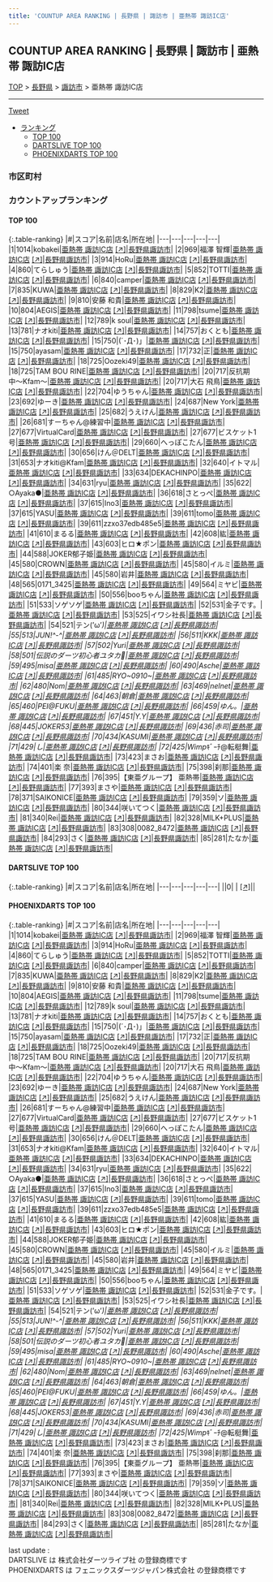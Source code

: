 ```yaml
---
title: 'COUNTUP AREA RANKING | 長野県 | 諏訪市 | 亜熱帯 諏訪IC店'
---
```

## COUNTUP AREA RANKING | 長野県 | 諏訪市 | 亜熱帯 諏訪IC店

[TOP](/darts/rank/) > [長野県](/darts/rank/長野県/) > [諏訪市](/darts/rank/長野県/諏訪市/) > 亜熱帯 諏訪IC店

___

<a href="https://twitter.com/share?ref_src=twsrc%5Etfw" data-text="COUNTUP AREA RANKING | 長野県諏訪市亜熱帯 諏訪IC店" class="twitter-share-button" data-hashtags="DARTSLIVE,PHOENIXDARTS,darts,ダーツ" data-show-count="false">Tweet</a>

* [ランキング](#カウントアップランキング)
    * [TOP 100](#top-100)
    * [DARTSLIVE TOP 100](#dartslive-top-100)
    * [PHOENIXDARTS TOP 100](#phoenixdarts-top-100)

### 市区町村

<ul>

</ul>

### カウントアップランキング

#### TOP 100



{:.table-ranking}
|#|スコア|名前|店名|所在地|
|---|---|---|---|---|
|1|1014|<span class="rank-name-pd">kobakei</span>|<a href="/darts/rank/shops/52906.html">亜熱帯 諏訪IC店</a> <a href="https://vs.phoenixdarts.com/jp/shop/shopDetailInfo/s_52906?s_seq=52906">[↗]</a>|<a href="/darts/rank/長野県/諏訪市">長野県諏訪市</a>|
|2|969|<span class="rank-name-pd"><span class="pro-icon-pd"></span>福澤 智輝</span>|<a href="/darts/rank/shops/52906.html">亜熱帯 諏訪IC店</a> <a href="https://vs.phoenixdarts.com/jp/shop/shopDetailInfo/s_52906?s_seq=52906">[↗]</a>|<a href="/darts/rank/長野県/諏訪市">長野県諏訪市</a>|
|3|914|<span class="rank-name-pd">HoRu</span>|<a href="/darts/rank/shops/52906.html">亜熱帯 諏訪IC店</a> <a href="https://vs.phoenixdarts.com/jp/shop/shopDetailInfo/s_52906?s_seq=52906">[↗]</a>|<a href="/darts/rank/長野県/諏訪市">長野県諏訪市</a>|
|4|860|<span class="rank-name-pd">てらしゅう</span>|<a href="/darts/rank/shops/52906.html">亜熱帯 諏訪IC店</a> <a href="https://vs.phoenixdarts.com/jp/shop/shopDetailInfo/s_52906?s_seq=52906">[↗]</a>|<a href="/darts/rank/長野県/諏訪市">長野県諏訪市</a>|
|5|852|<span class="rank-name-pd">TOTTI</span>|<a href="/darts/rank/shops/52906.html">亜熱帯 諏訪IC店</a> <a href="https://vs.phoenixdarts.com/jp/shop/shopDetailInfo/s_52906?s_seq=52906">[↗]</a>|<a href="/darts/rank/長野県/諏訪市">長野県諏訪市</a>|
|6|840|<span class="rank-name-pd">camper</span>|<a href="/darts/rank/shops/52906.html">亜熱帯 諏訪IC店</a> <a href="https://vs.phoenixdarts.com/jp/shop/shopDetailInfo/s_52906?s_seq=52906">[↗]</a>|<a href="/darts/rank/長野県/諏訪市">長野県諏訪市</a>|
|7|835|<span class="rank-name-pd">KUWA</span>|<a href="/darts/rank/shops/52906.html">亜熱帯 諏訪IC店</a> <a href="https://vs.phoenixdarts.com/jp/shop/shopDetailInfo/s_52906?s_seq=52906">[↗]</a>|<a href="/darts/rank/長野県/諏訪市">長野県諏訪市</a>|
|8|829|<span class="rank-name-pd">K2</span>|<a href="/darts/rank/shops/52906.html">亜熱帯 諏訪IC店</a> <a href="https://vs.phoenixdarts.com/jp/shop/shopDetailInfo/s_52906?s_seq=52906">[↗]</a>|<a href="/darts/rank/長野県/諏訪市">長野県諏訪市</a>|
|9|810|<span class="rank-name-pd">安藤 和貴</span>|<a href="/darts/rank/shops/52906.html">亜熱帯 諏訪IC店</a> <a href="https://vs.phoenixdarts.com/jp/shop/shopDetailInfo/s_52906?s_seq=52906">[↗]</a>|<a href="/darts/rank/長野県/諏訪市">長野県諏訪市</a>|
|10|804|<span class="rank-name-pd">AEGIS</span>|<a href="/darts/rank/shops/52906.html">亜熱帯 諏訪IC店</a> <a href="https://vs.phoenixdarts.com/jp/shop/shopDetailInfo/s_52906?s_seq=52906">[↗]</a>|<a href="/darts/rank/長野県/諏訪市">長野県諏訪市</a>|
|11|798|<span class="rank-name-pd">tsume</span>|<a href="/darts/rank/shops/52906.html">亜熱帯 諏訪IC店</a> <a href="https://vs.phoenixdarts.com/jp/shop/shopDetailInfo/s_52906?s_seq=52906">[↗]</a>|<a href="/darts/rank/長野県/諏訪市">長野県諏訪市</a>|
|12|789|<span class="rank-name-pd">k soul</span>|<a href="/darts/rank/shops/52906.html">亜熱帯 諏訪IC店</a> <a href="https://vs.phoenixdarts.com/jp/shop/shopDetailInfo/s_52906?s_seq=52906">[↗]</a>|<a href="/darts/rank/長野県/諏訪市">長野県諏訪市</a>|
|13|781|<span class="rank-name-pd">ナオkiti</span>|<a href="/darts/rank/shops/52906.html">亜熱帯 諏訪IC店</a> <a href="https://vs.phoenixdarts.com/jp/shop/shopDetailInfo/s_52906?s_seq=52906">[↗]</a>|<a href="/darts/rank/長野県/諏訪市">長野県諏訪市</a>|
|14|757|<span class="rank-name-pd">おくとも</span>|<a href="/darts/rank/shops/52906.html">亜熱帯 諏訪IC店</a> <a href="https://vs.phoenixdarts.com/jp/shop/shopDetailInfo/s_52906?s_seq=52906">[↗]</a>|<a href="/darts/rank/長野県/諏訪市">長野県諏訪市</a>|
|15|750|<span class="rank-name-pd">(´･Д･)」</span>|<a href="/darts/rank/shops/52906.html">亜熱帯 諏訪IC店</a> <a href="https://vs.phoenixdarts.com/jp/shop/shopDetailInfo/s_52906?s_seq=52906">[↗]</a>|<a href="/darts/rank/長野県/諏訪市">長野県諏訪市</a>|
|15|750|<span class="rank-name-pd">ayasam</span>|<a href="/darts/rank/shops/52906.html">亜熱帯 諏訪IC店</a> <a href="https://vs.phoenixdarts.com/jp/shop/shopDetailInfo/s_52906?s_seq=52906">[↗]</a>|<a href="/darts/rank/長野県/諏訪市">長野県諏訪市</a>|
|17|732|<span class="rank-name-pd">正</span>|<a href="/darts/rank/shops/52906.html">亜熱帯 諏訪IC店</a> <a href="https://vs.phoenixdarts.com/jp/shop/shopDetailInfo/s_52906?s_seq=52906">[↗]</a>|<a href="/darts/rank/長野県/諏訪市">長野県諏訪市</a>|
|18|725|<span class="rank-name-pd">Oozeki49</span>|<a href="/darts/rank/shops/52906.html">亜熱帯 諏訪IC店</a> <a href="https://vs.phoenixdarts.com/jp/shop/shopDetailInfo/s_52906?s_seq=52906">[↗]</a>|<a href="/darts/rank/長野県/諏訪市">長野県諏訪市</a>|
|18|725|<span class="rank-name-pd">TAM BOU RINE</span>|<a href="/darts/rank/shops/52906.html">亜熱帯 諏訪IC店</a> <a href="https://vs.phoenixdarts.com/jp/shop/shopDetailInfo/s_52906?s_seq=52906">[↗]</a>|<a href="/darts/rank/長野県/諏訪市">長野県諏訪市</a>|
|20|717|<span class="rank-name-pd">反抗期中〜Kfam〜</span>|<a href="/darts/rank/shops/52906.html">亜熱帯 諏訪IC店</a> <a href="https://vs.phoenixdarts.com/jp/shop/shopDetailInfo/s_52906?s_seq=52906">[↗]</a>|<a href="/darts/rank/長野県/諏訪市">長野県諏訪市</a>|
|20|717|<span class="rank-name-pd"><span class="pro-icon-pd"></span>大石 飛鳥</span>|<a href="/darts/rank/shops/52906.html">亜熱帯 諏訪IC店</a> <a href="https://vs.phoenixdarts.com/jp/shop/shopDetailInfo/s_52906?s_seq=52906">[↗]</a>|<a href="/darts/rank/長野県/諏訪市">長野県諏訪市</a>|
|22|704|<span class="rank-name-pd">ゆうちゃん</span>|<a href="/darts/rank/shops/52906.html">亜熱帯 諏訪IC店</a> <a href="https://vs.phoenixdarts.com/jp/shop/shopDetailInfo/s_52906?s_seq=52906">[↗]</a>|<a href="/darts/rank/長野県/諏訪市">長野県諏訪市</a>|
|23|692|<span class="rank-name-pd">ゆーき</span>|<a href="/darts/rank/shops/52906.html">亜熱帯 諏訪IC店</a> <a href="https://vs.phoenixdarts.com/jp/shop/shopDetailInfo/s_52906?s_seq=52906">[↗]</a>|<a href="/darts/rank/長野県/諏訪市">長野県諏訪市</a>|
|24|687|<span class="rank-name-pd">New York</span>|<a href="/darts/rank/shops/52906.html">亜熱帯 諏訪IC店</a> <a href="https://vs.phoenixdarts.com/jp/shop/shopDetailInfo/s_52906?s_seq=52906">[↗]</a>|<a href="/darts/rank/長野県/諏訪市">長野県諏訪市</a>|
|25|682|<span class="rank-name-pd">うえけん</span>|<a href="/darts/rank/shops/52906.html">亜熱帯 諏訪IC店</a> <a href="https://vs.phoenixdarts.com/jp/shop/shopDetailInfo/s_52906?s_seq=52906">[↗]</a>|<a href="/darts/rank/長野県/諏訪市">長野県諏訪市</a>|
|26|681|<span class="rank-name-pd">すーちゃん@練習中</span>|<a href="/darts/rank/shops/52906.html">亜熱帯 諏訪IC店</a> <a href="https://vs.phoenixdarts.com/jp/shop/shopDetailInfo/s_52906?s_seq=52906">[↗]</a>|<a href="/darts/rank/長野県/諏訪市">長野県諏訪市</a>|
|27|677|<span class="rank-name-pd">VirtualCard</span>|<a href="/darts/rank/shops/52906.html">亜熱帯 諏訪IC店</a> <a href="https://vs.phoenixdarts.com/jp/shop/shopDetailInfo/s_52906?s_seq=52906">[↗]</a>|<a href="/darts/rank/長野県/諏訪市">長野県諏訪市</a>|
|27|677|<span class="rank-name-pd">ビスケット1号</span>|<a href="/darts/rank/shops/52906.html">亜熱帯 諏訪IC店</a> <a href="https://vs.phoenixdarts.com/jp/shop/shopDetailInfo/s_52906?s_seq=52906">[↗]</a>|<a href="/darts/rank/長野県/諏訪市">長野県諏訪市</a>|
|29|660|<span class="rank-name-pd">へっぽこたん</span>|<a href="/darts/rank/shops/52906.html">亜熱帯 諏訪IC店</a> <a href="https://vs.phoenixdarts.com/jp/shop/shopDetailInfo/s_52906?s_seq=52906">[↗]</a>|<a href="/darts/rank/長野県/諏訪市">長野県諏訪市</a>|
|30|656|<span class="rank-name-pd">けん＠DELT</span>|<a href="/darts/rank/shops/52906.html">亜熱帯 諏訪IC店</a> <a href="https://vs.phoenixdarts.com/jp/shop/shopDetailInfo/s_52906?s_seq=52906">[↗]</a>|<a href="/darts/rank/長野県/諏訪市">長野県諏訪市</a>|
|31|653|<span class="rank-name-pd">ナオkiti@Kfam</span>|<a href="/darts/rank/shops/52906.html">亜熱帯 諏訪IC店</a> <a href="https://vs.phoenixdarts.com/jp/shop/shopDetailInfo/s_52906?s_seq=52906">[↗]</a>|<a href="/darts/rank/長野県/諏訪市">長野県諏訪市</a>|
|32|640|<span class="rank-name-pd">イトマル</span>|<a href="/darts/rank/shops/52906.html">亜熱帯 諏訪IC店</a> <a href="https://vs.phoenixdarts.com/jp/shop/shopDetailInfo/s_52906?s_seq=52906">[↗]</a>|<a href="/darts/rank/長野県/諏訪市">長野県諏訪市</a>|
|33|634|<span class="rank-name-pd">DEKACHINPO</span>|<a href="/darts/rank/shops/52906.html">亜熱帯 諏訪IC店</a> <a href="https://vs.phoenixdarts.com/jp/shop/shopDetailInfo/s_52906?s_seq=52906">[↗]</a>|<a href="/darts/rank/長野県/諏訪市">長野県諏訪市</a>|
|34|631|<span class="rank-name-pd">ryu</span>|<a href="/darts/rank/shops/52906.html">亜熱帯 諏訪IC店</a> <a href="https://vs.phoenixdarts.com/jp/shop/shopDetailInfo/s_52906?s_seq=52906">[↗]</a>|<a href="/darts/rank/長野県/諏訪市">長野県諏訪市</a>|
|35|622|<span class="rank-name-pd">○Ayaka●</span>|<a href="/darts/rank/shops/52906.html">亜熱帯 諏訪IC店</a> <a href="https://vs.phoenixdarts.com/jp/shop/shopDetailInfo/s_52906?s_seq=52906">[↗]</a>|<a href="/darts/rank/長野県/諏訪市">長野県諏訪市</a>|
|36|618|<span class="rank-name-pd">さとっぺ</span>|<a href="/darts/rank/shops/52906.html">亜熱帯 諏訪IC店</a> <a href="https://vs.phoenixdarts.com/jp/shop/shopDetailInfo/s_52906?s_seq=52906">[↗]</a>|<a href="/darts/rank/長野県/諏訪市">長野県諏訪市</a>|
|37|615|<span class="rank-name-pd">Ino3</span>|<a href="/darts/rank/shops/52906.html">亜熱帯 諏訪IC店</a> <a href="https://vs.phoenixdarts.com/jp/shop/shopDetailInfo/s_52906?s_seq=52906">[↗]</a>|<a href="/darts/rank/長野県/諏訪市">長野県諏訪市</a>|
|37|615|<span class="rank-name-pd">YASU</span>|<a href="/darts/rank/shops/52906.html">亜熱帯 諏訪IC店</a> <a href="https://vs.phoenixdarts.com/jp/shop/shopDetailInfo/s_52906?s_seq=52906">[↗]</a>|<a href="/darts/rank/長野県/諏訪市">長野県諏訪市</a>|
|39|611|<span class="rank-name-pd">tomo</span>|<a href="/darts/rank/shops/52906.html">亜熱帯 諏訪IC店</a> <a href="https://vs.phoenixdarts.com/jp/shop/shopDetailInfo/s_52906?s_seq=52906">[↗]</a>|<a href="/darts/rank/長野県/諏訪市">長野県諏訪市</a>|
|39|611|<span class="rank-name-pd">zzxo37edb485e5</span>|<a href="/darts/rank/shops/52906.html">亜熱帯 諏訪IC店</a> <a href="https://vs.phoenixdarts.com/jp/shop/shopDetailInfo/s_52906?s_seq=52906">[↗]</a>|<a href="/darts/rank/長野県/諏訪市">長野県諏訪市</a>|
|41|610|<span class="rank-name-pd">まるる</span>|<a href="/darts/rank/shops/52906.html">亜熱帯 諏訪IC店</a> <a href="https://vs.phoenixdarts.com/jp/shop/shopDetailInfo/s_52906?s_seq=52906">[↗]</a>|<a href="/darts/rank/長野県/諏訪市">長野県諏訪市</a>|
|42|608|<span class="rank-name-pd">紘</span>|<a href="/darts/rank/shops/52906.html">亜熱帯 諏訪IC店</a> <a href="https://vs.phoenixdarts.com/jp/shop/shopDetailInfo/s_52906?s_seq=52906">[↗]</a>|<a href="/darts/rank/長野県/諏訪市">長野県諏訪市</a>|
|43|603|<span class="rank-name-pd">ヒロ★ポン</span>|<a href="/darts/rank/shops/52906.html">亜熱帯 諏訪IC店</a> <a href="https://vs.phoenixdarts.com/jp/shop/shopDetailInfo/s_52906?s_seq=52906">[↗]</a>|<a href="/darts/rank/長野県/諏訪市">長野県諏訪市</a>|
|44|588|<span class="rank-name-pd">JOKER郁子姫</span>|<a href="/darts/rank/shops/52906.html">亜熱帯 諏訪IC店</a> <a href="https://vs.phoenixdarts.com/jp/shop/shopDetailInfo/s_52906?s_seq=52906">[↗]</a>|<a href="/darts/rank/長野県/諏訪市">長野県諏訪市</a>|
|45|580|<span class="rank-name-pd">CROWN</span>|<a href="/darts/rank/shops/52906.html">亜熱帯 諏訪IC店</a> <a href="https://vs.phoenixdarts.com/jp/shop/shopDetailInfo/s_52906?s_seq=52906">[↗]</a>|<a href="/darts/rank/長野県/諏訪市">長野県諏訪市</a>|
|45|580|<span class="rank-name-pd">イルミ</span>|<a href="/darts/rank/shops/52906.html">亜熱帯 諏訪IC店</a> <a href="https://vs.phoenixdarts.com/jp/shop/shopDetailInfo/s_52906?s_seq=52906">[↗]</a>|<a href="/darts/rank/長野県/諏訪市">長野県諏訪市</a>|
|45|580|<span class="rank-name-pd">岩井</span>|<a href="/darts/rank/shops/52906.html">亜熱帯 諏訪IC店</a> <a href="https://vs.phoenixdarts.com/jp/shop/shopDetailInfo/s_52906?s_seq=52906">[↗]</a>|<a href="/darts/rank/長野県/諏訪市">長野県諏訪市</a>|
|48|565|<span class="rank-name-pd">0171_3425</span>|<a href="/darts/rank/shops/52906.html">亜熱帯 諏訪IC店</a> <a href="https://vs.phoenixdarts.com/jp/shop/shopDetailInfo/s_52906?s_seq=52906">[↗]</a>|<a href="/darts/rank/長野県/諏訪市">長野県諏訪市</a>|
|49|564|<span class="rank-name-pd">ミヤビ</span>|<a href="/darts/rank/shops/52906.html">亜熱帯 諏訪IC店</a> <a href="https://vs.phoenixdarts.com/jp/shop/shopDetailInfo/s_52906?s_seq=52906">[↗]</a>|<a href="/darts/rank/長野県/諏訪市">長野県諏訪市</a>|
|50|556|<span class="rank-name-pd">booちゃん</span>|<a href="/darts/rank/shops/52906.html">亜熱帯 諏訪IC店</a> <a href="https://vs.phoenixdarts.com/jp/shop/shopDetailInfo/s_52906?s_seq=52906">[↗]</a>|<a href="/darts/rank/長野県/諏訪市">長野県諏訪市</a>|
|51|533|<span class="rank-name-pd">ソゲソゲ</span>|<a href="/darts/rank/shops/52906.html">亜熱帯 諏訪IC店</a> <a href="https://vs.phoenixdarts.com/jp/shop/shopDetailInfo/s_52906?s_seq=52906">[↗]</a>|<a href="/darts/rank/長野県/諏訪市">長野県諏訪市</a>|
|52|531|<span class="rank-name-pd">金子です。</span>|<a href="/darts/rank/shops/52906.html">亜熱帯 諏訪IC店</a> <a href="https://vs.phoenixdarts.com/jp/shop/shopDetailInfo/s_52906?s_seq=52906">[↗]</a>|<a href="/darts/rank/長野県/諏訪市">長野県諏訪市</a>|
|53|525|<span class="rank-name-pd">イワシ社長</span>|<a href="/darts/rank/shops/52906.html">亜熱帯 諏訪IC店</a> <a href="https://vs.phoenixdarts.com/jp/shop/shopDetailInfo/s_52906?s_seq=52906">[↗]</a>|<a href="/darts/rank/長野県/諏訪市">長野県諏訪市</a>|
|54|521|<span class="rank-name-pd">テン(’ω’*)</span>|<a href="/darts/rank/shops/52906.html">亜熱帯 諏訪IC店</a> <a href="https://vs.phoenixdarts.com/jp/shop/shopDetailInfo/s_52906?s_seq=52906">[↗]</a>|<a href="/darts/rank/長野県/諏訪市">長野県諏訪市</a>|
|55|513|<span class="rank-name-pd">JUN!^-^</span>|<a href="/darts/rank/shops/52906.html">亜熱帯 諏訪IC店</a> <a href="https://vs.phoenixdarts.com/jp/shop/shopDetailInfo/s_52906?s_seq=52906">[↗]</a>|<a href="/darts/rank/長野県/諏訪市">長野県諏訪市</a>|
|56|511|<span class="rank-name-pd">KKK</span>|<a href="/darts/rank/shops/52906.html">亜熱帯 諏訪IC店</a> <a href="https://vs.phoenixdarts.com/jp/shop/shopDetailInfo/s_52906?s_seq=52906">[↗]</a>|<a href="/darts/rank/長野県/諏訪市">長野県諏訪市</a>|
|57|502|<span class="rank-name-pd">Yuri</span>|<a href="/darts/rank/shops/52906.html">亜熱帯 諏訪IC店</a> <a href="https://vs.phoenixdarts.com/jp/shop/shopDetailInfo/s_52906?s_seq=52906">[↗]</a>|<a href="/darts/rank/長野県/諏訪市">長野県諏訪市</a>|
|58|501|<span class="rank-name-pd">伝説のダーツ初心者ユタカ🔰</span>|<a href="/darts/rank/shops/52906.html">亜熱帯 諏訪IC店</a> <a href="https://vs.phoenixdarts.com/jp/shop/shopDetailInfo/s_52906?s_seq=52906">[↗]</a>|<a href="/darts/rank/長野県/諏訪市">長野県諏訪市</a>|
|59|495|<span class="rank-name-pd">misa</span>|<a href="/darts/rank/shops/52906.html">亜熱帯 諏訪IC店</a> <a href="https://vs.phoenixdarts.com/jp/shop/shopDetailInfo/s_52906?s_seq=52906">[↗]</a>|<a href="/darts/rank/長野県/諏訪市">長野県諏訪市</a>|
|60|490|<span class="rank-name-pd">Asche</span>|<a href="/darts/rank/shops/52906.html">亜熱帯 諏訪IC店</a> <a href="https://vs.phoenixdarts.com/jp/shop/shopDetailInfo/s_52906?s_seq=52906">[↗]</a>|<a href="/darts/rank/長野県/諏訪市">長野県諏訪市</a>|
|61|485|<span class="rank-name-pd">RYO~0910~</span>|<a href="/darts/rank/shops/52906.html">亜熱帯 諏訪IC店</a> <a href="https://vs.phoenixdarts.com/jp/shop/shopDetailInfo/s_52906?s_seq=52906">[↗]</a>|<a href="/darts/rank/長野県/諏訪市">長野県諏訪市</a>|
|62|480|<span class="rank-name-pd">Nom</span>|<a href="/darts/rank/shops/52906.html">亜熱帯 諏訪IC店</a> <a href="https://vs.phoenixdarts.com/jp/shop/shopDetailInfo/s_52906?s_seq=52906">[↗]</a>|<a href="/darts/rank/長野県/諏訪市">長野県諏訪市</a>|
|63|469|<span class="rank-name-pd">nelnet</span>|<a href="/darts/rank/shops/52906.html">亜熱帯 諏訪IC店</a> <a href="https://vs.phoenixdarts.com/jp/shop/shopDetailInfo/s_52906?s_seq=52906">[↗]</a>|<a href="/darts/rank/長野県/諏訪市">長野県諏訪市</a>|
|64|463|<span class="rank-name-pd">朝倉</span>|<a href="/darts/rank/shops/52906.html">亜熱帯 諏訪IC店</a> <a href="https://vs.phoenixdarts.com/jp/shop/shopDetailInfo/s_52906?s_seq=52906">[↗]</a>|<a href="/darts/rank/長野県/諏訪市">長野県諏訪市</a>|
|65|460|<span class="rank-name-pd">PEI@FUKU</span>|<a href="/darts/rank/shops/52906.html">亜熱帯 諏訪IC店</a> <a href="https://vs.phoenixdarts.com/jp/shop/shopDetailInfo/s_52906?s_seq=52906">[↗]</a>|<a href="/darts/rank/長野県/諏訪市">長野県諏訪市</a>|
|66|459|<span class="rank-name-pd">ゆん。</span>|<a href="/darts/rank/shops/52906.html">亜熱帯 諏訪IC店</a> <a href="https://vs.phoenixdarts.com/jp/shop/shopDetailInfo/s_52906?s_seq=52906">[↗]</a>|<a href="/darts/rank/長野県/諏訪市">長野県諏訪市</a>|
|67|451|<span class="rank-name-pd">Y.Y</span>|<a href="/darts/rank/shops/52906.html">亜熱帯 諏訪IC店</a> <a href="https://vs.phoenixdarts.com/jp/shop/shopDetailInfo/s_52906?s_seq=52906">[↗]</a>|<a href="/darts/rank/長野県/諏訪市">長野県諏訪市</a>|
|68|445|<span class="rank-name-pd">JOKER53</span>|<a href="/darts/rank/shops/52906.html">亜熱帯 諏訪IC店</a> <a href="https://vs.phoenixdarts.com/jp/shop/shopDetailInfo/s_52906?s_seq=52906">[↗]</a>|<a href="/darts/rank/長野県/諏訪市">長野県諏訪市</a>|
|69|436|<span class="rank-name-pd">赤司</span>|<a href="/darts/rank/shops/52906.html">亜熱帯 諏訪IC店</a> <a href="https://vs.phoenixdarts.com/jp/shop/shopDetailInfo/s_52906?s_seq=52906">[↗]</a>|<a href="/darts/rank/長野県/諏訪市">長野県諏訪市</a>|
|70|434|<span class="rank-name-pd">KASUMI</span>|<a href="/darts/rank/shops/52906.html">亜熱帯 諏訪IC店</a> <a href="https://vs.phoenixdarts.com/jp/shop/shopDetailInfo/s_52906?s_seq=52906">[↗]</a>|<a href="/darts/rank/長野県/諏訪市">長野県諏訪市</a>|
|71|429|<span class="rank-name-pd">し</span>|<a href="/darts/rank/shops/52906.html">亜熱帯 諏訪IC店</a> <a href="https://vs.phoenixdarts.com/jp/shop/shopDetailInfo/s_52906?s_seq=52906">[↗]</a>|<a href="/darts/rank/長野県/諏訪市">長野県諏訪市</a>|
|72|425|<span class="rank-name-pd">Wimp*ｷﾞｰﾁ@転梃舞</span>|<a href="/darts/rank/shops/52906.html">亜熱帯 諏訪IC店</a> <a href="https://vs.phoenixdarts.com/jp/shop/shopDetailInfo/s_52906?s_seq=52906">[↗]</a>|<a href="/darts/rank/長野県/諏訪市">長野県諏訪市</a>|
|73|423|<span class="rank-name-pd">まさお</span>|<a href="/darts/rank/shops/52906.html">亜熱帯 諏訪IC店</a> <a href="https://vs.phoenixdarts.com/jp/shop/shopDetailInfo/s_52906?s_seq=52906">[↗]</a>|<a href="/darts/rank/長野県/諏訪市">長野県諏訪市</a>|
|74|401|<span class="rank-name-pd">楽  奈</span>|<a href="/darts/rank/shops/52906.html">亜熱帯 諏訪IC店</a> <a href="https://vs.phoenixdarts.com/jp/shop/shopDetailInfo/s_52906?s_seq=52906">[↗]</a>|<a href="/darts/rank/長野県/諏訪市">長野県諏訪市</a>|
|75|398|<span class="rank-name-pd">刹那</span>|<a href="/darts/rank/shops/52906.html">亜熱帯 諏訪IC店</a> <a href="https://vs.phoenixdarts.com/jp/shop/shopDetailInfo/s_52906?s_seq=52906">[↗]</a>|<a href="/darts/rank/長野県/諏訪市">長野県諏訪市</a>|
|76|395|<span class="rank-name-pd">【東亜グループ】 亜熱帯</span>|<a href="/darts/rank/shops/52906.html">亜熱帯 諏訪IC店</a> <a href="https://vs.phoenixdarts.com/jp/shop/shopDetailInfo/s_52906?s_seq=52906">[↗]</a>|<a href="/darts/rank/長野県/諏訪市">長野県諏訪市</a>|
|77|393|<span class="rank-name-pd">まさや</span>|<a href="/darts/rank/shops/52906.html">亜熱帯 諏訪IC店</a> <a href="https://vs.phoenixdarts.com/jp/shop/shopDetailInfo/s_52906?s_seq=52906">[↗]</a>|<a href="/darts/rank/長野県/諏訪市">長野県諏訪市</a>|
|78|371|<span class="rank-name-pd">SAIKONICE</span>|<a href="/darts/rank/shops/52906.html">亜熱帯 諏訪IC店</a> <a href="https://vs.phoenixdarts.com/jp/shop/shopDetailInfo/s_52906?s_seq=52906">[↗]</a>|<a href="/darts/rank/長野県/諏訪市">長野県諏訪市</a>|
|79|359|<span class="rank-name-pd">ソ</span>|<a href="/darts/rank/shops/52906.html">亜熱帯 諏訪IC店</a> <a href="https://vs.phoenixdarts.com/jp/shop/shopDetailInfo/s_52906?s_seq=52906">[↗]</a>|<a href="/darts/rank/長野県/諏訪市">長野県諏訪市</a>|
|80|344|<span class="rank-name-pd">咲いてつく</span>|<a href="/darts/rank/shops/52906.html">亜熱帯 諏訪IC店</a> <a href="https://vs.phoenixdarts.com/jp/shop/shopDetailInfo/s_52906?s_seq=52906">[↗]</a>|<a href="/darts/rank/長野県/諏訪市">長野県諏訪市</a>|
|81|340|<span class="rank-name-pd">Rei</span>|<a href="/darts/rank/shops/52906.html">亜熱帯 諏訪IC店</a> <a href="https://vs.phoenixdarts.com/jp/shop/shopDetailInfo/s_52906?s_seq=52906">[↗]</a>|<a href="/darts/rank/長野県/諏訪市">長野県諏訪市</a>|
|82|328|<span class="rank-name-pd">MILK+PLUS</span>|<a href="/darts/rank/shops/52906.html">亜熱帯 諏訪IC店</a> <a href="https://vs.phoenixdarts.com/jp/shop/shopDetailInfo/s_52906?s_seq=52906">[↗]</a>|<a href="/darts/rank/長野県/諏訪市">長野県諏訪市</a>|
|83|308|<span class="rank-name-pd">0082_8472</span>|<a href="/darts/rank/shops/52906.html">亜熱帯 諏訪IC店</a> <a href="https://vs.phoenixdarts.com/jp/shop/shopDetailInfo/s_52906?s_seq=52906">[↗]</a>|<a href="/darts/rank/長野県/諏訪市">長野県諏訪市</a>|
|84|293|<span class="rank-name-pd">さく</span>|<a href="/darts/rank/shops/52906.html">亜熱帯 諏訪IC店</a> <a href="https://vs.phoenixdarts.com/jp/shop/shopDetailInfo/s_52906?s_seq=52906">[↗]</a>|<a href="/darts/rank/長野県/諏訪市">長野県諏訪市</a>|
|85|281|<span class="rank-name-pd">たなか</span>|<a href="/darts/rank/shops/52906.html">亜熱帯 諏訪IC店</a> <a href="https://vs.phoenixdarts.com/jp/shop/shopDetailInfo/s_52906?s_seq=52906">[↗]</a>|<a href="/darts/rank/長野県/諏訪市">長野県諏訪市</a>|


#### DARTSLIVE TOP 100



{:.table-ranking}
|#|スコア|名前|店名|所在地|
|---|---|---|---|---|
||0|<span class="rank-name-dl"> </span>|<a href="/darts/rank/shops/.html"></a> <a href="">[↗]</a>|<a href="/darts/rank//"></a>|


#### PHOENIXDARTS TOP 100



{:.table-ranking}
|#|スコア|名前|店名|所在地|
|---|---|---|---|---|
|1|1014|<span class="rank-name-pd">kobakei</span>|<a href="/darts/rank/shops/52906.html">亜熱帯 諏訪IC店</a> <a href="https://vs.phoenixdarts.com/jp/shop/shopDetailInfo/s_52906?s_seq=52906">[↗]</a>|<a href="/darts/rank/長野県/諏訪市">長野県諏訪市</a>|
|2|969|<span class="rank-name-pd"><span class="pro-icon-pd"></span>福澤 智輝</span>|<a href="/darts/rank/shops/52906.html">亜熱帯 諏訪IC店</a> <a href="https://vs.phoenixdarts.com/jp/shop/shopDetailInfo/s_52906?s_seq=52906">[↗]</a>|<a href="/darts/rank/長野県/諏訪市">長野県諏訪市</a>|
|3|914|<span class="rank-name-pd">HoRu</span>|<a href="/darts/rank/shops/52906.html">亜熱帯 諏訪IC店</a> <a href="https://vs.phoenixdarts.com/jp/shop/shopDetailInfo/s_52906?s_seq=52906">[↗]</a>|<a href="/darts/rank/長野県/諏訪市">長野県諏訪市</a>|
|4|860|<span class="rank-name-pd">てらしゅう</span>|<a href="/darts/rank/shops/52906.html">亜熱帯 諏訪IC店</a> <a href="https://vs.phoenixdarts.com/jp/shop/shopDetailInfo/s_52906?s_seq=52906">[↗]</a>|<a href="/darts/rank/長野県/諏訪市">長野県諏訪市</a>|
|5|852|<span class="rank-name-pd">TOTTI</span>|<a href="/darts/rank/shops/52906.html">亜熱帯 諏訪IC店</a> <a href="https://vs.phoenixdarts.com/jp/shop/shopDetailInfo/s_52906?s_seq=52906">[↗]</a>|<a href="/darts/rank/長野県/諏訪市">長野県諏訪市</a>|
|6|840|<span class="rank-name-pd">camper</span>|<a href="/darts/rank/shops/52906.html">亜熱帯 諏訪IC店</a> <a href="https://vs.phoenixdarts.com/jp/shop/shopDetailInfo/s_52906?s_seq=52906">[↗]</a>|<a href="/darts/rank/長野県/諏訪市">長野県諏訪市</a>|
|7|835|<span class="rank-name-pd">KUWA</span>|<a href="/darts/rank/shops/52906.html">亜熱帯 諏訪IC店</a> <a href="https://vs.phoenixdarts.com/jp/shop/shopDetailInfo/s_52906?s_seq=52906">[↗]</a>|<a href="/darts/rank/長野県/諏訪市">長野県諏訪市</a>|
|8|829|<span class="rank-name-pd">K2</span>|<a href="/darts/rank/shops/52906.html">亜熱帯 諏訪IC店</a> <a href="https://vs.phoenixdarts.com/jp/shop/shopDetailInfo/s_52906?s_seq=52906">[↗]</a>|<a href="/darts/rank/長野県/諏訪市">長野県諏訪市</a>|
|9|810|<span class="rank-name-pd">安藤 和貴</span>|<a href="/darts/rank/shops/52906.html">亜熱帯 諏訪IC店</a> <a href="https://vs.phoenixdarts.com/jp/shop/shopDetailInfo/s_52906?s_seq=52906">[↗]</a>|<a href="/darts/rank/長野県/諏訪市">長野県諏訪市</a>|
|10|804|<span class="rank-name-pd">AEGIS</span>|<a href="/darts/rank/shops/52906.html">亜熱帯 諏訪IC店</a> <a href="https://vs.phoenixdarts.com/jp/shop/shopDetailInfo/s_52906?s_seq=52906">[↗]</a>|<a href="/darts/rank/長野県/諏訪市">長野県諏訪市</a>|
|11|798|<span class="rank-name-pd">tsume</span>|<a href="/darts/rank/shops/52906.html">亜熱帯 諏訪IC店</a> <a href="https://vs.phoenixdarts.com/jp/shop/shopDetailInfo/s_52906?s_seq=52906">[↗]</a>|<a href="/darts/rank/長野県/諏訪市">長野県諏訪市</a>|
|12|789|<span class="rank-name-pd">k soul</span>|<a href="/darts/rank/shops/52906.html">亜熱帯 諏訪IC店</a> <a href="https://vs.phoenixdarts.com/jp/shop/shopDetailInfo/s_52906?s_seq=52906">[↗]</a>|<a href="/darts/rank/長野県/諏訪市">長野県諏訪市</a>|
|13|781|<span class="rank-name-pd">ナオkiti</span>|<a href="/darts/rank/shops/52906.html">亜熱帯 諏訪IC店</a> <a href="https://vs.phoenixdarts.com/jp/shop/shopDetailInfo/s_52906?s_seq=52906">[↗]</a>|<a href="/darts/rank/長野県/諏訪市">長野県諏訪市</a>|
|14|757|<span class="rank-name-pd">おくとも</span>|<a href="/darts/rank/shops/52906.html">亜熱帯 諏訪IC店</a> <a href="https://vs.phoenixdarts.com/jp/shop/shopDetailInfo/s_52906?s_seq=52906">[↗]</a>|<a href="/darts/rank/長野県/諏訪市">長野県諏訪市</a>|
|15|750|<span class="rank-name-pd">(´･Д･)」</span>|<a href="/darts/rank/shops/52906.html">亜熱帯 諏訪IC店</a> <a href="https://vs.phoenixdarts.com/jp/shop/shopDetailInfo/s_52906?s_seq=52906">[↗]</a>|<a href="/darts/rank/長野県/諏訪市">長野県諏訪市</a>|
|15|750|<span class="rank-name-pd">ayasam</span>|<a href="/darts/rank/shops/52906.html">亜熱帯 諏訪IC店</a> <a href="https://vs.phoenixdarts.com/jp/shop/shopDetailInfo/s_52906?s_seq=52906">[↗]</a>|<a href="/darts/rank/長野県/諏訪市">長野県諏訪市</a>|
|17|732|<span class="rank-name-pd">正</span>|<a href="/darts/rank/shops/52906.html">亜熱帯 諏訪IC店</a> <a href="https://vs.phoenixdarts.com/jp/shop/shopDetailInfo/s_52906?s_seq=52906">[↗]</a>|<a href="/darts/rank/長野県/諏訪市">長野県諏訪市</a>|
|18|725|<span class="rank-name-pd">Oozeki49</span>|<a href="/darts/rank/shops/52906.html">亜熱帯 諏訪IC店</a> <a href="https://vs.phoenixdarts.com/jp/shop/shopDetailInfo/s_52906?s_seq=52906">[↗]</a>|<a href="/darts/rank/長野県/諏訪市">長野県諏訪市</a>|
|18|725|<span class="rank-name-pd">TAM BOU RINE</span>|<a href="/darts/rank/shops/52906.html">亜熱帯 諏訪IC店</a> <a href="https://vs.phoenixdarts.com/jp/shop/shopDetailInfo/s_52906?s_seq=52906">[↗]</a>|<a href="/darts/rank/長野県/諏訪市">長野県諏訪市</a>|
|20|717|<span class="rank-name-pd">反抗期中〜Kfam〜</span>|<a href="/darts/rank/shops/52906.html">亜熱帯 諏訪IC店</a> <a href="https://vs.phoenixdarts.com/jp/shop/shopDetailInfo/s_52906?s_seq=52906">[↗]</a>|<a href="/darts/rank/長野県/諏訪市">長野県諏訪市</a>|
|20|717|<span class="rank-name-pd"><span class="pro-icon-pd"></span>大石 飛鳥</span>|<a href="/darts/rank/shops/52906.html">亜熱帯 諏訪IC店</a> <a href="https://vs.phoenixdarts.com/jp/shop/shopDetailInfo/s_52906?s_seq=52906">[↗]</a>|<a href="/darts/rank/長野県/諏訪市">長野県諏訪市</a>|
|22|704|<span class="rank-name-pd">ゆうちゃん</span>|<a href="/darts/rank/shops/52906.html">亜熱帯 諏訪IC店</a> <a href="https://vs.phoenixdarts.com/jp/shop/shopDetailInfo/s_52906?s_seq=52906">[↗]</a>|<a href="/darts/rank/長野県/諏訪市">長野県諏訪市</a>|
|23|692|<span class="rank-name-pd">ゆーき</span>|<a href="/darts/rank/shops/52906.html">亜熱帯 諏訪IC店</a> <a href="https://vs.phoenixdarts.com/jp/shop/shopDetailInfo/s_52906?s_seq=52906">[↗]</a>|<a href="/darts/rank/長野県/諏訪市">長野県諏訪市</a>|
|24|687|<span class="rank-name-pd">New York</span>|<a href="/darts/rank/shops/52906.html">亜熱帯 諏訪IC店</a> <a href="https://vs.phoenixdarts.com/jp/shop/shopDetailInfo/s_52906?s_seq=52906">[↗]</a>|<a href="/darts/rank/長野県/諏訪市">長野県諏訪市</a>|
|25|682|<span class="rank-name-pd">うえけん</span>|<a href="/darts/rank/shops/52906.html">亜熱帯 諏訪IC店</a> <a href="https://vs.phoenixdarts.com/jp/shop/shopDetailInfo/s_52906?s_seq=52906">[↗]</a>|<a href="/darts/rank/長野県/諏訪市">長野県諏訪市</a>|
|26|681|<span class="rank-name-pd">すーちゃん@練習中</span>|<a href="/darts/rank/shops/52906.html">亜熱帯 諏訪IC店</a> <a href="https://vs.phoenixdarts.com/jp/shop/shopDetailInfo/s_52906?s_seq=52906">[↗]</a>|<a href="/darts/rank/長野県/諏訪市">長野県諏訪市</a>|
|27|677|<span class="rank-name-pd">VirtualCard</span>|<a href="/darts/rank/shops/52906.html">亜熱帯 諏訪IC店</a> <a href="https://vs.phoenixdarts.com/jp/shop/shopDetailInfo/s_52906?s_seq=52906">[↗]</a>|<a href="/darts/rank/長野県/諏訪市">長野県諏訪市</a>|
|27|677|<span class="rank-name-pd">ビスケット1号</span>|<a href="/darts/rank/shops/52906.html">亜熱帯 諏訪IC店</a> <a href="https://vs.phoenixdarts.com/jp/shop/shopDetailInfo/s_52906?s_seq=52906">[↗]</a>|<a href="/darts/rank/長野県/諏訪市">長野県諏訪市</a>|
|29|660|<span class="rank-name-pd">へっぽこたん</span>|<a href="/darts/rank/shops/52906.html">亜熱帯 諏訪IC店</a> <a href="https://vs.phoenixdarts.com/jp/shop/shopDetailInfo/s_52906?s_seq=52906">[↗]</a>|<a href="/darts/rank/長野県/諏訪市">長野県諏訪市</a>|
|30|656|<span class="rank-name-pd">けん＠DELT</span>|<a href="/darts/rank/shops/52906.html">亜熱帯 諏訪IC店</a> <a href="https://vs.phoenixdarts.com/jp/shop/shopDetailInfo/s_52906?s_seq=52906">[↗]</a>|<a href="/darts/rank/長野県/諏訪市">長野県諏訪市</a>|
|31|653|<span class="rank-name-pd">ナオkiti@Kfam</span>|<a href="/darts/rank/shops/52906.html">亜熱帯 諏訪IC店</a> <a href="https://vs.phoenixdarts.com/jp/shop/shopDetailInfo/s_52906?s_seq=52906">[↗]</a>|<a href="/darts/rank/長野県/諏訪市">長野県諏訪市</a>|
|32|640|<span class="rank-name-pd">イトマル</span>|<a href="/darts/rank/shops/52906.html">亜熱帯 諏訪IC店</a> <a href="https://vs.phoenixdarts.com/jp/shop/shopDetailInfo/s_52906?s_seq=52906">[↗]</a>|<a href="/darts/rank/長野県/諏訪市">長野県諏訪市</a>|
|33|634|<span class="rank-name-pd">DEKACHINPO</span>|<a href="/darts/rank/shops/52906.html">亜熱帯 諏訪IC店</a> <a href="https://vs.phoenixdarts.com/jp/shop/shopDetailInfo/s_52906?s_seq=52906">[↗]</a>|<a href="/darts/rank/長野県/諏訪市">長野県諏訪市</a>|
|34|631|<span class="rank-name-pd">ryu</span>|<a href="/darts/rank/shops/52906.html">亜熱帯 諏訪IC店</a> <a href="https://vs.phoenixdarts.com/jp/shop/shopDetailInfo/s_52906?s_seq=52906">[↗]</a>|<a href="/darts/rank/長野県/諏訪市">長野県諏訪市</a>|
|35|622|<span class="rank-name-pd">○Ayaka●</span>|<a href="/darts/rank/shops/52906.html">亜熱帯 諏訪IC店</a> <a href="https://vs.phoenixdarts.com/jp/shop/shopDetailInfo/s_52906?s_seq=52906">[↗]</a>|<a href="/darts/rank/長野県/諏訪市">長野県諏訪市</a>|
|36|618|<span class="rank-name-pd">さとっぺ</span>|<a href="/darts/rank/shops/52906.html">亜熱帯 諏訪IC店</a> <a href="https://vs.phoenixdarts.com/jp/shop/shopDetailInfo/s_52906?s_seq=52906">[↗]</a>|<a href="/darts/rank/長野県/諏訪市">長野県諏訪市</a>|
|37|615|<span class="rank-name-pd">Ino3</span>|<a href="/darts/rank/shops/52906.html">亜熱帯 諏訪IC店</a> <a href="https://vs.phoenixdarts.com/jp/shop/shopDetailInfo/s_52906?s_seq=52906">[↗]</a>|<a href="/darts/rank/長野県/諏訪市">長野県諏訪市</a>|
|37|615|<span class="rank-name-pd">YASU</span>|<a href="/darts/rank/shops/52906.html">亜熱帯 諏訪IC店</a> <a href="https://vs.phoenixdarts.com/jp/shop/shopDetailInfo/s_52906?s_seq=52906">[↗]</a>|<a href="/darts/rank/長野県/諏訪市">長野県諏訪市</a>|
|39|611|<span class="rank-name-pd">tomo</span>|<a href="/darts/rank/shops/52906.html">亜熱帯 諏訪IC店</a> <a href="https://vs.phoenixdarts.com/jp/shop/shopDetailInfo/s_52906?s_seq=52906">[↗]</a>|<a href="/darts/rank/長野県/諏訪市">長野県諏訪市</a>|
|39|611|<span class="rank-name-pd">zzxo37edb485e5</span>|<a href="/darts/rank/shops/52906.html">亜熱帯 諏訪IC店</a> <a href="https://vs.phoenixdarts.com/jp/shop/shopDetailInfo/s_52906?s_seq=52906">[↗]</a>|<a href="/darts/rank/長野県/諏訪市">長野県諏訪市</a>|
|41|610|<span class="rank-name-pd">まるる</span>|<a href="/darts/rank/shops/52906.html">亜熱帯 諏訪IC店</a> <a href="https://vs.phoenixdarts.com/jp/shop/shopDetailInfo/s_52906?s_seq=52906">[↗]</a>|<a href="/darts/rank/長野県/諏訪市">長野県諏訪市</a>|
|42|608|<span class="rank-name-pd">紘</span>|<a href="/darts/rank/shops/52906.html">亜熱帯 諏訪IC店</a> <a href="https://vs.phoenixdarts.com/jp/shop/shopDetailInfo/s_52906?s_seq=52906">[↗]</a>|<a href="/darts/rank/長野県/諏訪市">長野県諏訪市</a>|
|43|603|<span class="rank-name-pd">ヒロ★ポン</span>|<a href="/darts/rank/shops/52906.html">亜熱帯 諏訪IC店</a> <a href="https://vs.phoenixdarts.com/jp/shop/shopDetailInfo/s_52906?s_seq=52906">[↗]</a>|<a href="/darts/rank/長野県/諏訪市">長野県諏訪市</a>|
|44|588|<span class="rank-name-pd">JOKER郁子姫</span>|<a href="/darts/rank/shops/52906.html">亜熱帯 諏訪IC店</a> <a href="https://vs.phoenixdarts.com/jp/shop/shopDetailInfo/s_52906?s_seq=52906">[↗]</a>|<a href="/darts/rank/長野県/諏訪市">長野県諏訪市</a>|
|45|580|<span class="rank-name-pd">CROWN</span>|<a href="/darts/rank/shops/52906.html">亜熱帯 諏訪IC店</a> <a href="https://vs.phoenixdarts.com/jp/shop/shopDetailInfo/s_52906?s_seq=52906">[↗]</a>|<a href="/darts/rank/長野県/諏訪市">長野県諏訪市</a>|
|45|580|<span class="rank-name-pd">イルミ</span>|<a href="/darts/rank/shops/52906.html">亜熱帯 諏訪IC店</a> <a href="https://vs.phoenixdarts.com/jp/shop/shopDetailInfo/s_52906?s_seq=52906">[↗]</a>|<a href="/darts/rank/長野県/諏訪市">長野県諏訪市</a>|
|45|580|<span class="rank-name-pd">岩井</span>|<a href="/darts/rank/shops/52906.html">亜熱帯 諏訪IC店</a> <a href="https://vs.phoenixdarts.com/jp/shop/shopDetailInfo/s_52906?s_seq=52906">[↗]</a>|<a href="/darts/rank/長野県/諏訪市">長野県諏訪市</a>|
|48|565|<span class="rank-name-pd">0171_3425</span>|<a href="/darts/rank/shops/52906.html">亜熱帯 諏訪IC店</a> <a href="https://vs.phoenixdarts.com/jp/shop/shopDetailInfo/s_52906?s_seq=52906">[↗]</a>|<a href="/darts/rank/長野県/諏訪市">長野県諏訪市</a>|
|49|564|<span class="rank-name-pd">ミヤビ</span>|<a href="/darts/rank/shops/52906.html">亜熱帯 諏訪IC店</a> <a href="https://vs.phoenixdarts.com/jp/shop/shopDetailInfo/s_52906?s_seq=52906">[↗]</a>|<a href="/darts/rank/長野県/諏訪市">長野県諏訪市</a>|
|50|556|<span class="rank-name-pd">booちゃん</span>|<a href="/darts/rank/shops/52906.html">亜熱帯 諏訪IC店</a> <a href="https://vs.phoenixdarts.com/jp/shop/shopDetailInfo/s_52906?s_seq=52906">[↗]</a>|<a href="/darts/rank/長野県/諏訪市">長野県諏訪市</a>|
|51|533|<span class="rank-name-pd">ソゲソゲ</span>|<a href="/darts/rank/shops/52906.html">亜熱帯 諏訪IC店</a> <a href="https://vs.phoenixdarts.com/jp/shop/shopDetailInfo/s_52906?s_seq=52906">[↗]</a>|<a href="/darts/rank/長野県/諏訪市">長野県諏訪市</a>|
|52|531|<span class="rank-name-pd">金子です。</span>|<a href="/darts/rank/shops/52906.html">亜熱帯 諏訪IC店</a> <a href="https://vs.phoenixdarts.com/jp/shop/shopDetailInfo/s_52906?s_seq=52906">[↗]</a>|<a href="/darts/rank/長野県/諏訪市">長野県諏訪市</a>|
|53|525|<span class="rank-name-pd">イワシ社長</span>|<a href="/darts/rank/shops/52906.html">亜熱帯 諏訪IC店</a> <a href="https://vs.phoenixdarts.com/jp/shop/shopDetailInfo/s_52906?s_seq=52906">[↗]</a>|<a href="/darts/rank/長野県/諏訪市">長野県諏訪市</a>|
|54|521|<span class="rank-name-pd">テン(’ω’*)</span>|<a href="/darts/rank/shops/52906.html">亜熱帯 諏訪IC店</a> <a href="https://vs.phoenixdarts.com/jp/shop/shopDetailInfo/s_52906?s_seq=52906">[↗]</a>|<a href="/darts/rank/長野県/諏訪市">長野県諏訪市</a>|
|55|513|<span class="rank-name-pd">JUN!^-^</span>|<a href="/darts/rank/shops/52906.html">亜熱帯 諏訪IC店</a> <a href="https://vs.phoenixdarts.com/jp/shop/shopDetailInfo/s_52906?s_seq=52906">[↗]</a>|<a href="/darts/rank/長野県/諏訪市">長野県諏訪市</a>|
|56|511|<span class="rank-name-pd">KKK</span>|<a href="/darts/rank/shops/52906.html">亜熱帯 諏訪IC店</a> <a href="https://vs.phoenixdarts.com/jp/shop/shopDetailInfo/s_52906?s_seq=52906">[↗]</a>|<a href="/darts/rank/長野県/諏訪市">長野県諏訪市</a>|
|57|502|<span class="rank-name-pd">Yuri</span>|<a href="/darts/rank/shops/52906.html">亜熱帯 諏訪IC店</a> <a href="https://vs.phoenixdarts.com/jp/shop/shopDetailInfo/s_52906?s_seq=52906">[↗]</a>|<a href="/darts/rank/長野県/諏訪市">長野県諏訪市</a>|
|58|501|<span class="rank-name-pd">伝説のダーツ初心者ユタカ🔰</span>|<a href="/darts/rank/shops/52906.html">亜熱帯 諏訪IC店</a> <a href="https://vs.phoenixdarts.com/jp/shop/shopDetailInfo/s_52906?s_seq=52906">[↗]</a>|<a href="/darts/rank/長野県/諏訪市">長野県諏訪市</a>|
|59|495|<span class="rank-name-pd">misa</span>|<a href="/darts/rank/shops/52906.html">亜熱帯 諏訪IC店</a> <a href="https://vs.phoenixdarts.com/jp/shop/shopDetailInfo/s_52906?s_seq=52906">[↗]</a>|<a href="/darts/rank/長野県/諏訪市">長野県諏訪市</a>|
|60|490|<span class="rank-name-pd">Asche</span>|<a href="/darts/rank/shops/52906.html">亜熱帯 諏訪IC店</a> <a href="https://vs.phoenixdarts.com/jp/shop/shopDetailInfo/s_52906?s_seq=52906">[↗]</a>|<a href="/darts/rank/長野県/諏訪市">長野県諏訪市</a>|
|61|485|<span class="rank-name-pd">RYO~0910~</span>|<a href="/darts/rank/shops/52906.html">亜熱帯 諏訪IC店</a> <a href="https://vs.phoenixdarts.com/jp/shop/shopDetailInfo/s_52906?s_seq=52906">[↗]</a>|<a href="/darts/rank/長野県/諏訪市">長野県諏訪市</a>|
|62|480|<span class="rank-name-pd">Nom</span>|<a href="/darts/rank/shops/52906.html">亜熱帯 諏訪IC店</a> <a href="https://vs.phoenixdarts.com/jp/shop/shopDetailInfo/s_52906?s_seq=52906">[↗]</a>|<a href="/darts/rank/長野県/諏訪市">長野県諏訪市</a>|
|63|469|<span class="rank-name-pd">nelnet</span>|<a href="/darts/rank/shops/52906.html">亜熱帯 諏訪IC店</a> <a href="https://vs.phoenixdarts.com/jp/shop/shopDetailInfo/s_52906?s_seq=52906">[↗]</a>|<a href="/darts/rank/長野県/諏訪市">長野県諏訪市</a>|
|64|463|<span class="rank-name-pd">朝倉</span>|<a href="/darts/rank/shops/52906.html">亜熱帯 諏訪IC店</a> <a href="https://vs.phoenixdarts.com/jp/shop/shopDetailInfo/s_52906?s_seq=52906">[↗]</a>|<a href="/darts/rank/長野県/諏訪市">長野県諏訪市</a>|
|65|460|<span class="rank-name-pd">PEI@FUKU</span>|<a href="/darts/rank/shops/52906.html">亜熱帯 諏訪IC店</a> <a href="https://vs.phoenixdarts.com/jp/shop/shopDetailInfo/s_52906?s_seq=52906">[↗]</a>|<a href="/darts/rank/長野県/諏訪市">長野県諏訪市</a>|
|66|459|<span class="rank-name-pd">ゆん。</span>|<a href="/darts/rank/shops/52906.html">亜熱帯 諏訪IC店</a> <a href="https://vs.phoenixdarts.com/jp/shop/shopDetailInfo/s_52906?s_seq=52906">[↗]</a>|<a href="/darts/rank/長野県/諏訪市">長野県諏訪市</a>|
|67|451|<span class="rank-name-pd">Y.Y</span>|<a href="/darts/rank/shops/52906.html">亜熱帯 諏訪IC店</a> <a href="https://vs.phoenixdarts.com/jp/shop/shopDetailInfo/s_52906?s_seq=52906">[↗]</a>|<a href="/darts/rank/長野県/諏訪市">長野県諏訪市</a>|
|68|445|<span class="rank-name-pd">JOKER53</span>|<a href="/darts/rank/shops/52906.html">亜熱帯 諏訪IC店</a> <a href="https://vs.phoenixdarts.com/jp/shop/shopDetailInfo/s_52906?s_seq=52906">[↗]</a>|<a href="/darts/rank/長野県/諏訪市">長野県諏訪市</a>|
|69|436|<span class="rank-name-pd">赤司</span>|<a href="/darts/rank/shops/52906.html">亜熱帯 諏訪IC店</a> <a href="https://vs.phoenixdarts.com/jp/shop/shopDetailInfo/s_52906?s_seq=52906">[↗]</a>|<a href="/darts/rank/長野県/諏訪市">長野県諏訪市</a>|
|70|434|<span class="rank-name-pd">KASUMI</span>|<a href="/darts/rank/shops/52906.html">亜熱帯 諏訪IC店</a> <a href="https://vs.phoenixdarts.com/jp/shop/shopDetailInfo/s_52906?s_seq=52906">[↗]</a>|<a href="/darts/rank/長野県/諏訪市">長野県諏訪市</a>|
|71|429|<span class="rank-name-pd">し</span>|<a href="/darts/rank/shops/52906.html">亜熱帯 諏訪IC店</a> <a href="https://vs.phoenixdarts.com/jp/shop/shopDetailInfo/s_52906?s_seq=52906">[↗]</a>|<a href="/darts/rank/長野県/諏訪市">長野県諏訪市</a>|
|72|425|<span class="rank-name-pd">Wimp*ｷﾞｰﾁ@転梃舞</span>|<a href="/darts/rank/shops/52906.html">亜熱帯 諏訪IC店</a> <a href="https://vs.phoenixdarts.com/jp/shop/shopDetailInfo/s_52906?s_seq=52906">[↗]</a>|<a href="/darts/rank/長野県/諏訪市">長野県諏訪市</a>|
|73|423|<span class="rank-name-pd">まさお</span>|<a href="/darts/rank/shops/52906.html">亜熱帯 諏訪IC店</a> <a href="https://vs.phoenixdarts.com/jp/shop/shopDetailInfo/s_52906?s_seq=52906">[↗]</a>|<a href="/darts/rank/長野県/諏訪市">長野県諏訪市</a>|
|74|401|<span class="rank-name-pd">楽  奈</span>|<a href="/darts/rank/shops/52906.html">亜熱帯 諏訪IC店</a> <a href="https://vs.phoenixdarts.com/jp/shop/shopDetailInfo/s_52906?s_seq=52906">[↗]</a>|<a href="/darts/rank/長野県/諏訪市">長野県諏訪市</a>|
|75|398|<span class="rank-name-pd">刹那</span>|<a href="/darts/rank/shops/52906.html">亜熱帯 諏訪IC店</a> <a href="https://vs.phoenixdarts.com/jp/shop/shopDetailInfo/s_52906?s_seq=52906">[↗]</a>|<a href="/darts/rank/長野県/諏訪市">長野県諏訪市</a>|
|76|395|<span class="rank-name-pd">【東亜グループ】 亜熱帯</span>|<a href="/darts/rank/shops/52906.html">亜熱帯 諏訪IC店</a> <a href="https://vs.phoenixdarts.com/jp/shop/shopDetailInfo/s_52906?s_seq=52906">[↗]</a>|<a href="/darts/rank/長野県/諏訪市">長野県諏訪市</a>|
|77|393|<span class="rank-name-pd">まさや</span>|<a href="/darts/rank/shops/52906.html">亜熱帯 諏訪IC店</a> <a href="https://vs.phoenixdarts.com/jp/shop/shopDetailInfo/s_52906?s_seq=52906">[↗]</a>|<a href="/darts/rank/長野県/諏訪市">長野県諏訪市</a>|
|78|371|<span class="rank-name-pd">SAIKONICE</span>|<a href="/darts/rank/shops/52906.html">亜熱帯 諏訪IC店</a> <a href="https://vs.phoenixdarts.com/jp/shop/shopDetailInfo/s_52906?s_seq=52906">[↗]</a>|<a href="/darts/rank/長野県/諏訪市">長野県諏訪市</a>|
|79|359|<span class="rank-name-pd">ソ</span>|<a href="/darts/rank/shops/52906.html">亜熱帯 諏訪IC店</a> <a href="https://vs.phoenixdarts.com/jp/shop/shopDetailInfo/s_52906?s_seq=52906">[↗]</a>|<a href="/darts/rank/長野県/諏訪市">長野県諏訪市</a>|
|80|344|<span class="rank-name-pd">咲いてつく</span>|<a href="/darts/rank/shops/52906.html">亜熱帯 諏訪IC店</a> <a href="https://vs.phoenixdarts.com/jp/shop/shopDetailInfo/s_52906?s_seq=52906">[↗]</a>|<a href="/darts/rank/長野県/諏訪市">長野県諏訪市</a>|
|81|340|<span class="rank-name-pd">Rei</span>|<a href="/darts/rank/shops/52906.html">亜熱帯 諏訪IC店</a> <a href="https://vs.phoenixdarts.com/jp/shop/shopDetailInfo/s_52906?s_seq=52906">[↗]</a>|<a href="/darts/rank/長野県/諏訪市">長野県諏訪市</a>|
|82|328|<span class="rank-name-pd">MILK+PLUS</span>|<a href="/darts/rank/shops/52906.html">亜熱帯 諏訪IC店</a> <a href="https://vs.phoenixdarts.com/jp/shop/shopDetailInfo/s_52906?s_seq=52906">[↗]</a>|<a href="/darts/rank/長野県/諏訪市">長野県諏訪市</a>|
|83|308|<span class="rank-name-pd">0082_8472</span>|<a href="/darts/rank/shops/52906.html">亜熱帯 諏訪IC店</a> <a href="https://vs.phoenixdarts.com/jp/shop/shopDetailInfo/s_52906?s_seq=52906">[↗]</a>|<a href="/darts/rank/長野県/諏訪市">長野県諏訪市</a>|
|84|293|<span class="rank-name-pd">さく</span>|<a href="/darts/rank/shops/52906.html">亜熱帯 諏訪IC店</a> <a href="https://vs.phoenixdarts.com/jp/shop/shopDetailInfo/s_52906?s_seq=52906">[↗]</a>|<a href="/darts/rank/長野県/諏訪市">長野県諏訪市</a>|
|85|281|<span class="rank-name-pd">たなか</span>|<a href="/darts/rank/shops/52906.html">亜熱帯 諏訪IC店</a> <a href="https://vs.phoenixdarts.com/jp/shop/shopDetailInfo/s_52906?s_seq=52906">[↗]</a>|<a href="/darts/rank/長野県/諏訪市">長野県諏訪市</a>|


<div class="footer border-top border-gray-light mt-5 pt-3 text-right text-gray">
    last update : <span style="font-weight: italic" id="foot_last_modified"></span><br />
    DARTSLIVE は 株式会社ダーツライブ社 の登録商標です<br />
    PHOENIXDARTS は フェニックスダーツジャパン株式会社 の登録商標です<br />
</div>

<script src="https://cdnjs.cloudflare.com/ajax/libs/jquery.tablesorter/2.31.3/js/jquery.tablesorter.min.js" integrity="sha512-qzgd5cYSZcosqpzpn7zF2ZId8f/8CHmFKZ8j7mU4OUXTNRd5g+ZHBPsgKEwoqxCtdQvExE5LprwwPAgoicguNg==" crossorigin="anonymous" referrerpolicy="no-referrer"></script>
<link rel="stylesheet" href="https://cdnjs.cloudflare.com/ajax/libs/jquery.tablesorter/2.31.3/css/theme.default.min.css" integrity="sha512-wghhOJkjQX0Lh3NSWvNKeZ0ZpNn+SPVXX1Qyc9OCaogADktxrBiBdKGDoqVUOyhStvMBmJQ8ZdMHiR3wuEq8+w==" crossorigin="anonymous" referrerpolicy="no-referrer" />
<script>
$(function() {
    $(".table-ranking").tablesorter({sortList:[[0, 0]]});
    $("#foot_last_modified").text(formatDate(new Date(document.lastModified), 'yyyy-MM-dd HH:mm:ss'));
});
</script>

<script async src="https://platform.twitter.com/widgets.js" charset="utf-8"></script>